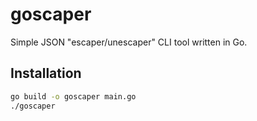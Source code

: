 # goscaper

Simple JSON "escaper/unescaper" CLI tool written in Go.

## Installation

```bash
go build -o goscaper main.go
./goscaper
```
